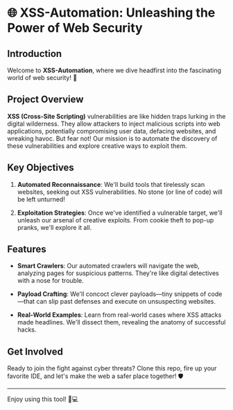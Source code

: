 # 🌐 **XSS-Automation: Unleashing the Power of Web Security**

## Introduction

Welcome to **XSS-Automation**, where we dive headfirst into the fascinating world of web security! 🚀

## Project Overview

**XSS (Cross-Site Scripting)** vulnerabilities are like hidden traps lurking in the digital wilderness. They allow attackers to inject malicious scripts into web applications, potentially compromising user data, defacing websites, and wreaking havoc. But fear not! Our mission is to automate the discovery of these vulnerabilities and explore creative ways to exploit them.

## Key Objectives

1. **Automated Reconnaissance**: We'll build tools that tirelessly scan websites, seeking out XSS vulnerabilities. No stone (or line of code) will be left unturned!

2. **Exploitation Strategies**: Once we've identified a vulnerable target, we'll unleash our arsenal of creative exploits. From cookie theft to pop-up pranks, we'll explore it all.

## Features

- **Smart Crawlers**: Our automated crawlers will navigate the web, analyzing pages for suspicious patterns. They're like digital detectives with a nose for trouble.

- **Payload Crafting**: We'll concoct clever payloads—tiny snippets of code—that can slip past defenses and execute on unsuspecting websites.

- **Real-World Examples**: Learn from real-world cases where XSS attacks made headlines. We'll dissect them, revealing the anatomy of successful hacks.

## Get Involved

Ready to join the fight against cyber threats? Clone this repo, fire up your favorite IDE, and let's make the web a safer place together! 🛡️

---
Enjoy using this tool! 🤖💻